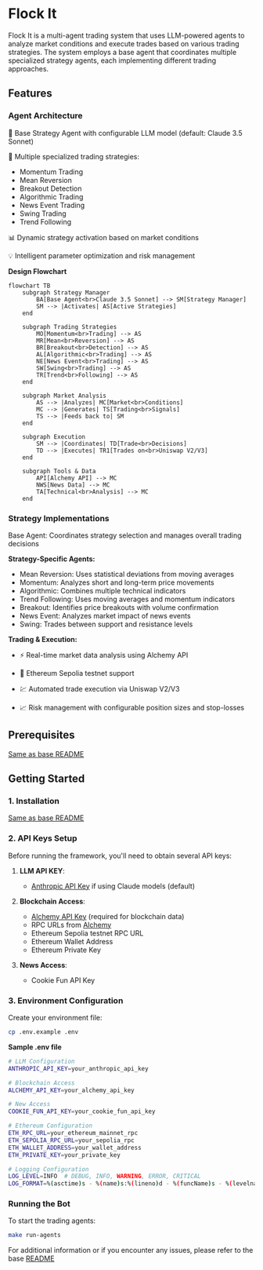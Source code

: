 # Flock It

Flock It is a multi-agent trading system that uses LLM-powered agents to analyze market conditions and execute trades based on various trading strategies. The system employs a base agent that coordinates multiple specialized strategy agents, each implementing different trading approaches.

## Features

### Agent Architecture

🤖 Base Strategy Agent with configurable LLM model (default: Claude 3.5 Sonnet)

🔄 Multiple specialized trading strategies:
- Momentum Trading
- Mean Reversion
- Breakout Detection
- Algorithmic Trading
- News Event Trading
- Swing Trading
- Trend Following

📊 Dynamic strategy activation based on market conditions

💡 Intelligent parameter optimization and risk management

**Design Flowchart**
```mermaid
flowchart TB
    subgraph Strategy Manager
        BA[Base Agent<br>Claude 3.5 Sonnet] --> SM[Strategy Manager]
        SM --> |Activates| AS[Active Strategies]
    end
    
    subgraph Trading Strategies
        MO[Momentum<br>Trading] --> AS
        MR[Mean<br>Reversion] --> AS
        BR[Breakout<br>Detection] --> AS
        AL[Algorithmic<br>Trading] --> AS
        NE[News Event<br>Trading] --> AS
        SW[Swing<br>Trading] --> AS
        TR[Trend<br>Following] --> AS
    end
    
    subgraph Market Analysis
        AS --> |Analyzes| MC[Market<br>Conditions]
        MC --> |Generates| TS[Trading<br>Signals]
        TS --> |Feeds back to| SM
    end
    
    subgraph Execution
        SM --> |Coordinates| TD[Trade<br>Decisions]
        TD --> |Executes| TR1[Trades on<br>Uniswap V2/V3]
    end
    
    subgraph Tools & Data
        API[Alchemy API] --> MC
        NWS[News Data] --> MC
        TA[Technical<br>Analysis] --> MC
    end
```  

### Strategy Implementations

Base Agent: Coordinates strategy selection and manages overall trading decisions

**Strategy-Specific Agents:**
- Mean Reversion: Uses statistical deviations from moving averages
- Momentum: Analyzes short and long-term price movements
- Algorithmic: Combines multiple technical indicators
- Trend Following: Uses moving averages and momentum indicators
- Breakout: Identifies price breakouts with volume confirmation
- News Event: Analyzes market impact of news events
- Swing: Trades between support and resistance levels

**Trading & Execution:**
- ⚡ Real-time market data analysis using Alchemy API

- 🔄 Ethereum Sepolia testnet support

- 💹 Automated trade execution via Uniswap V2/V3

- 📈 Risk management with configurable position sizes and stop-losses

## Prerequisites

[Same as base README](https://github.com/chain-ml/alphaswarm?tab=readme-ov-file)

## Getting Started

### 1. Installation

[Same as base README](https://github.com/chain-ml/alphaswarm?tab=readme-ov-file)

### 2. API Keys Setup

Before running the framework, you'll need to obtain several API keys:

1. **LLM API KEY**:

   - [Anthropic API Key](https://docs.anthropic.com/en/api/getting-started) if using Claude models (default)
   
2. **Blockchain Access**:

   - [Alchemy API Key](https://www.alchemy.com/) (required for blockchain data)
   - RPC URLs from [Alchemy](https://www.alchemy.com/)
   - Ethereum Sepolia testnet RPC URL
   - Ethereum Wallet Address
   - Ethereum Private Key

3. **News Access**:

   - Cookie Fun API Key

### 3. Environment Configuration

Create your environment file:

```bash
cp .env.example .env
```

**Sample .env file**

```bash
# LLM Configuration
ANTHROPIC_API_KEY=your_anthropic_api_key

# Blockchain Access
ALCHEMY_API_KEY=your_alchemy_api_key

# New Access
COOKIE_FUN_API_KEY=your_cookie_fun_api_key

# Ethereum Configuration
ETH_RPC_URL=your_ethereum_mainnet_rpc
ETH_SEPOLIA_RPC_URL=your_sepolia_rpc
ETH_WALLET_ADDRESS=your_wallet_address
ETH_PRIVATE_KEY=your_private_key

# Logging Configuration
LOG_LEVEL=INFO  # DEBUG, INFO, WARNING, ERROR, CRITICAL
LOG_FORMAT=%(asctime)s - %(name)s:%(lineno)d - %(funcName)s - %(levelname)s - %(message)s
```

### Running the Bot

To start the trading agents:

```bash
make run-agents
```

For additional information or if you encounter any issues, please refer to the base [README](https://github.com/chain-ml/alphaswarm?tab=readme-ov-file)  